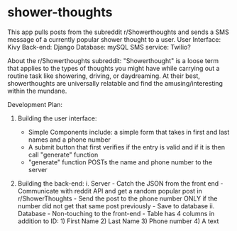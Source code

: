 # shower-thoughts
This app pulls posts from the subreddit r/Showerthoughts and sends a SMS message of a currently popular shower thought to a user.
User Interface: Kivy 
Back-end: Django 
Database: mySQL 
SMS service: Twilio? 

About the r/Showerthoughts subreddit: "Showerthought" is a loose term that applies to the types of thoughts you might have while carrying out a routine task like showering, driving, or daydreaming. At their best, showerthoughts are universally relatable and find the amusing/interesting within the mundane.

Development Plan: 

1) Building the user interface: 
    - Simple Components include: a simple form that takes in first and last names and a phone number
    - A submit button that first verifies if the entry is valid and if it is then call "generate" function 
    - "generate" function POSTs the name and phone number to the server
  
2) Building the back-end:
    i. Server 
        - Catch the JSON from the front end 
        - Communicate with reddit API and get a random popular post in r/ShowerThoughts 
        - Send the post to the phone number ONLY if the number did not get that same post previously 
        - Save to database
    ii. Database 
        - Non-touching to the front-end 
        - Table has 4 columns in addition to ID: 1) First Name 2) Last Name 3) Phone number 4) A text
